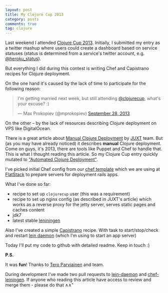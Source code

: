 ```yaml
---
layout: post
title: My Clojure Cup 2013
category: posts
comments: true
tag: clojure
---
```


Last weekend I attended [Clojure Cup 2013][clojurecup]. Initially, I submitted my entry as a twitter mashup where users could create a dashboard based on service statuses (status is determined from a service's twitter account, e.g. [@heroku_status][heroku_status]).

But everything I did during this contest is writing Chef and Capistrano recipes for Clojure deployment.

On the one hand it's caused by the lack of time to participate for the following reason:

<blockquote class="twitter-tweet"><p>I&#39;m getting married next week, but still attending <a href="https://twitter.com/clojurecup">@clojurecup</a>, what&#39;s your excuse? :)</p>&mdash; Max Prokopiev (@mprokopiev) <a href="https://twitter.com/mprokopiev/statuses/383980626132475904">September 28, 2013</a></blockquote>
<script async src="//platform.twitter.com/widgets.js" charset="utf-8"></script>

On the other – by the lack of resources describing Clojure deployment on VPS like DigitalOcean.

There is a great article about [Manual Clojure Deployment][juxt_article] by [JUXT][juxt] team. But (as you may have already noticed) it describes __manual__ Clojure deployment. Come on guys, it's 2013, there are tools like Puppet and Chef to handle that. This is what I thought reading this article. So my Clojure Cup entry quickly mutated to ["Automated Clojure Deployment"][app].

I've picked initial Chef config from our [chef template][rails3-base-chef] which we are using at [FlatStack][flatstack] to prepare servers for deployment rails apps.

What I've done so far:

- recipe to set up `clojurecup` user (this was a requirement)
- recipe to set up nginx config (as described in JUXT's article) which works as a reverse proxy for the jetty server, serves static pages and caches content
- jdk7
- latest stable [leniningen][lein]

Also I've created a simple [Capistrano][cap] recipe. With task to start/stop/check and restart [lein daemon][lein-daemon] (which I'm using to start an app server)

Today I'll put my code to github with detailed readme. Keep in touch :)

__P.S.__

It was __fun__! Thanks to [Tero Parviainen][teropa] and team.

During development I've made two pull requests to [lein-daemon][lein-daemon-pr] and [chef-leiningen][chef-leiningen-pr]. If anyone who reading this article have access to review and merge them - please do that &#8743;&#8743;"


[clojurecup]: http://clojurecup.com/
[heroku_status]: https://twitter.com/heroku_status
[digital_ocean]: https://www.digitalocean.com
[juxt]: https://juxt.pro/index.html
[juxt_article]: https://juxt.pro/articles/manual-clojure-deployment.html
[rails3-base-chef]: https://github.com/fs/rails3-base-chef
[flatstack]: http://www.flatstack.com/
[lein-daemon]: https://github.com/juggler/lein-daemon
[chef-lein]: https://github.com/juggler/chef-leiningen
[lein]: http://leiningen.org/
[cap]: https://github.com/capistrano/capistrano
[lein-daemon-pr]: https://github.com/arohner/lein-daemon/pull/18
[chef-leiningen-pr]: https://github.com/runa-labs/chef-leiningen/pull/3
[app]: http://clojurecup.com/app.html?app=wtf
[teropa]: https://twitter.com/teropa
